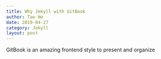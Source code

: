```yaml
---
title: Why Jekyll with GitBook
author: Tao He
date: 2019-04-27
category: Jekyll
layout: post
---
```


GitBook is an amazing frontend style to present and organize
